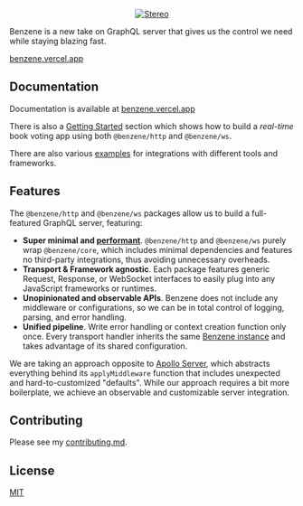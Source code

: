 <p align="center">
  <a href="https://withstereo.com">
    <img alt="Stereo" src="https://benzene.vercel.app/og.png">
  </a>
</p>

Benzene is a new take on GraphQL server that gives us the control we need while staying blazing fast.

[benzene.vercel.app](https://benzene.vercel.app/)

## Documentation

Documentation is available at [benzene.vercel.app](https://benzene.vercel.app)

There is also a [Getting Started](https://benzene.vercel.app/getting-started) section
which shows how to build a *real-time* book voting app using both `@benzene/http` and `@benzene/ws`.

There are also various [examples](examples) for integrations with different tools and frameworks.

## Features

The `@benzene/http` and `@benzene/ws` packages allow us to build a full-featured GraphQL server, featuring:

- **Super minimal and [performant](/benchmarks)**. `@benzene/http` and `@benzene/ws` purely wrap `@benzene/core`, which includes minimal dependencies and features no third-party integrations, thus avoiding unnecessary overheads.
- **Transport & Framework agnostic**. Each package features generic Request, Response, or WebSocket interfaces to easily plug into any JavaScript frameworks or runtimes.
- **Unopinionated and observable APIs**. Benzene does not include any middleware or configurations, so we can be in total control of logging, parsing, and error handling.
- **Unified pipeline**. Write error handling or context creation function only once. Every transport handler inherits the same [Benzene instance](https://benzene.vercel.app/reference/benzene) and takes advantage of its shared configuration.

We are taking an approach opposite to [Apollo Server](https://github.com/apollographql/apollo-server), which abstracts everything behind its `applyMiddleware` function that includes unexpected and hard-to-customized "defaults".
While our approach requires a bit more boilerplate, we achieve an observable and customizable server integration.

## Contributing

Please see my [contributing.md](CONTRIBUTING.md).

## License

[MIT](LICENSE)
